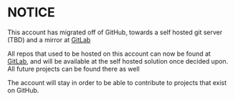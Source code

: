 # NOTICE

This account has migrated off of GitHub, towards a self hosted git server (TBD) and a mirror at [GitLab](https://codeberg.org/Sid127)

All repos that used to be hosted on this account can now be found at [GitLab](https://codeberg.org/Sid127), and will be available at the self hosted solution once decided upon. All future projects can be found there as well

The account will stay in order to be able to contribute to projects that exist on GitHub.
